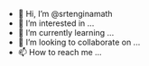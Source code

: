 - 👋 Hi, I’m @srtenginamath
- 👀 I’m interested in ...
- 🌱 I’m currently learning ...
- 💞️ I’m looking to collaborate on ...
- 📫 How to reach me ...

<!---
srtenginamath/srtenginamath is a ✨ special ✨ repository because its `README.md` (this file) appears on your GitHub profile.
You can click the Preview link to take a look at your changes.
--->
